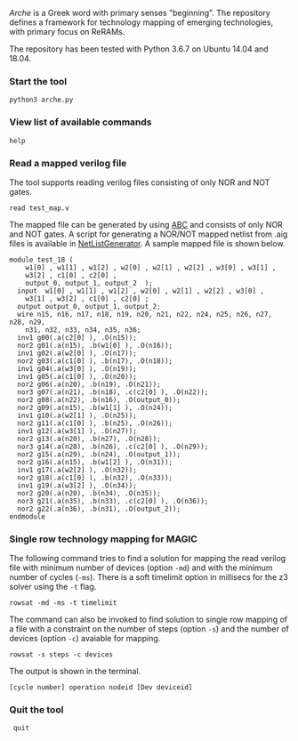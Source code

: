 *Arche* is a Greek word with primary senses "beginning". The repository defines a framework for technology mapping of emerging technologies, with primary focus on ReRAMs. 


The repository has been tested with Python 3.6.7 on Ubuntu 14.04 and 18.04. 

### Start the tool
``` python3 arche.py ```

### View list of available commands
``` help ```

### Read a mapped verilog file
The tool supports reading verilog files consisting of only NOR and NOT gates. 

``` read test_map.v ```

The mapped file can be generated by using [ABC](https://github.com/berkeley-abc/abc) and consists of only NOR and NOT gates. A script for generating a NOR/NOT mapped netlist from .aig files is available in [NetListGenerator](https://github.com/debjyoti0891/MAGICNetlistGen). A sample mapped file is shown below.
```
module test_18 ( 
    w1[0] , w1[1] , w1[2] , w2[0] , w2[1] , w2[2] , w3[0] , w3[1] ,
    w3[2] , c1[0] , c2[0] ,
    output_0, output_1, output_2  );
  input  w1[0] , w1[1] , w1[2] , w2[0] , w2[1] , w2[2] , w3[0] ,
    w3[1] , w3[2] , c1[0] , c2[0] ;
  output output_0, output_1, output_2;
  wire n15, n16, n17, n18, n19, n20, n21, n22, n24, n25, n26, n27, n28, n29,
    n31, n32, n33, n34, n35, n36;
  inv1 g00(.a(c2[0] ), .O(n15));
  nor2 g01(.a(n15), .b(w1[0] ), .O(n16));
  inv1 g02(.a(w2[0] ), .O(n17));
  nor2 g03(.a(c1[0] ), .b(n17), .O(n18));
  inv1 g04(.a(w3[0] ), .O(n19));
  inv1 g05(.a(c1[0] ), .O(n20));
  nor2 g06(.a(n20), .b(n19), .O(n21));
  nor3 g07(.a(n21), .b(n18), .c(c2[0] ), .O(n22));
  nor2 g08(.a(n22), .b(n16), .O(output_0));
  nor2 g09(.a(n15), .b(w1[1] ), .O(n24));
  inv1 g10(.a(w2[1] ), .O(n25));
  nor2 g11(.a(c1[0] ), .b(n25), .O(n26));
  inv1 g12(.a(w3[1] ), .O(n27));
  nor2 g13(.a(n20), .b(n27), .O(n28));
  nor3 g14(.a(n28), .b(n26), .c(c2[0] ), .O(n29));
  nor2 g15(.a(n29), .b(n24), .O(output_1));
  nor2 g16(.a(n15), .b(w1[2] ), .O(n31));
  inv1 g17(.a(w2[2] ), .O(n32));
  nor2 g18(.a(c1[0] ), .b(n32), .O(n33));
  inv1 g19(.a(w3[2] ), .O(n34));
  nor2 g20(.a(n20), .b(n34), .O(n35));
  nor3 g21(.a(n35), .b(n33), .c(c2[0] ), .O(n36));
  nor2 g22(.a(n36), .b(n31), .O(output_2));
endmodule
```

### Single row technology mapping for MAGIC

The following command tries to find a solution for mapping the read verilog file with minimum number of devices (option `-md`) and with the minimum number of cycles (`-ms`).  There is a soft timelimit option in millisecs for the z3 solver using the `-t` flag. 

``` rowsat -md -ms -t timelimit ```

The command can also be invoked to find solution to single row mapping of a file with a constraint on the number of steps (option `-s`) and the number of devices (option `-c`) avaiable for mapping. 

``` rowsat -s steps -c devices ``` 

The output is shown in the terminal.

```[cycle number] operation nodeid [Dev deviceid]```


### Quit the tool
``` quit```
